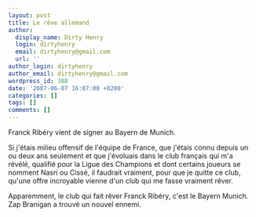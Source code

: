 ```yaml
---
layout: post
title: Le rêve allemand
author:
  display_name: Dirty Henry
  login: dirtyhenry
  email: dirtyhenry@gmail.com
  url: ''
author_login: dirtyhenry
author_email: dirtyhenry@gmail.com
wordpress_id: 388
date: '2007-06-07 16:07:00 +0200'
categories: []
tags: []
comments: []
---
```

Franck Ribéry vient de signer au Bayern de Munich.

Si j'étais milieu offensif de l'équipe de France, que j'étais connu depuis un ou deux ans seulement et que j'évoluais dans le club français qui m'a révélé, qualifié pour la Ligue des Champions et dont certains joueurs se nomment Nasri ou Cissé, il faudrait vraiment, pour que je quitte ce club, qu'une offre incroyable vienne d'un club qui me fasse vraiment rêver.

Apparemment, le club qui fait rêver Franck Ribéry, c'est le Bayern Munich. Zap Branigan a trouvé un nouvel ennemi.

